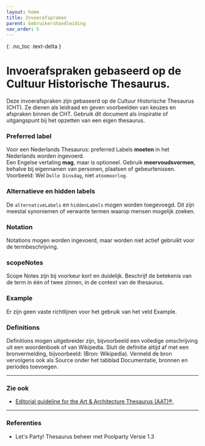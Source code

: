 ```yaml
---
layout: home
title: Invoerafspraken
parent: Gebruikershandleiding
nav_order: 5
---
```

{: .no_toc .text-delta }


<script>
{% include js/custom.js %}
</script>

<!-- Overlay (only once) -->
<div id="overlay" 
     style="display: none; 
            position: fixed; 
            top: 0; 
            left: 0; 
            width: 100%; 
            height: 100%; 
            background: rgba(0, 0, 0, 0.8); 
            justify-content: center; 
            align-items: center; 
            z-index: 1000;">
  
  <img id="zoomImage" 
       alt="Zoomed Image" 
       style="max-width: 90%; 
              max-height: 90%; 
              cursor: zoom-out;" 
       onclick="closeZoom()" />
</div>

# Invoerafspraken gebaseerd op de Cultuur Historische Thesaurus.

Deze invoerafspraken zijn gebaseerd op de Cultuur Historische Thesaurus (CHT). Ze dienen als leidraad en geven voorbeelden van keuzes en afspraken binnen de CHT. Gebruik dit document als inspiratie of uitgangspunt bij het opzetten van een eigen thesaurus.


### Preferred label

Voor een Nederlands Thesaurus: preferred Labels **moeten** in het Nederlands worden ingevoerd.   
Een Engelse vertaling **mag**, maar is optioneel. Gebruik **meervoudsvormen**, behalve bij eigennamen van personen, plaatsen of gebeurtenissen.  
Voorbeeld: Wel `Dolle Dinsdag`, niet `atoomoorlog`.

### Alternatieve en hidden labels
De `alternativeLabels` en `hiddenLabels` mogen worden toegevoegd. Dit zijn meestal synoniemen of verwante termen waarop mensen mogelijk zoeken.

### Notation
Notations mogen worden ingevoerd, maar worden niet actief gebruikt voor de termbeschrijving.   

### scopeNotes
Scope Notes zijn bij voorkeur kort en duidelijk. Beschrijf de betekenis van de term in één of twee zinnen, in de context van de thesaurus.

### Example
Er zijn geen vaste richtlijnen voor het gebruik van het veld Example.

### Definitions
Definitions mogen uitgebreider zijn, bijvoorbeeld een volledige omschrijving uit een woordenboek of van Wikipedia. Sluit de definitie altijd af met een bronvermelding, bijvoorbeeld: (Bron: Wikipedia).
Vermeld de bron vervolgens ook als Source onder het tabblad Documentatie, bronnen en periodes toevoegen.


---
### Zie ook

- [Editorial guideline for the Art & Architecture Thesaurus (AAT)®,](https://www.getty.edu/research/tools/vocabularies/guidelines/index.html)

---
### Referenties

- Let's Party! Thesaurus beheer met Poolparty Versie 1.3
